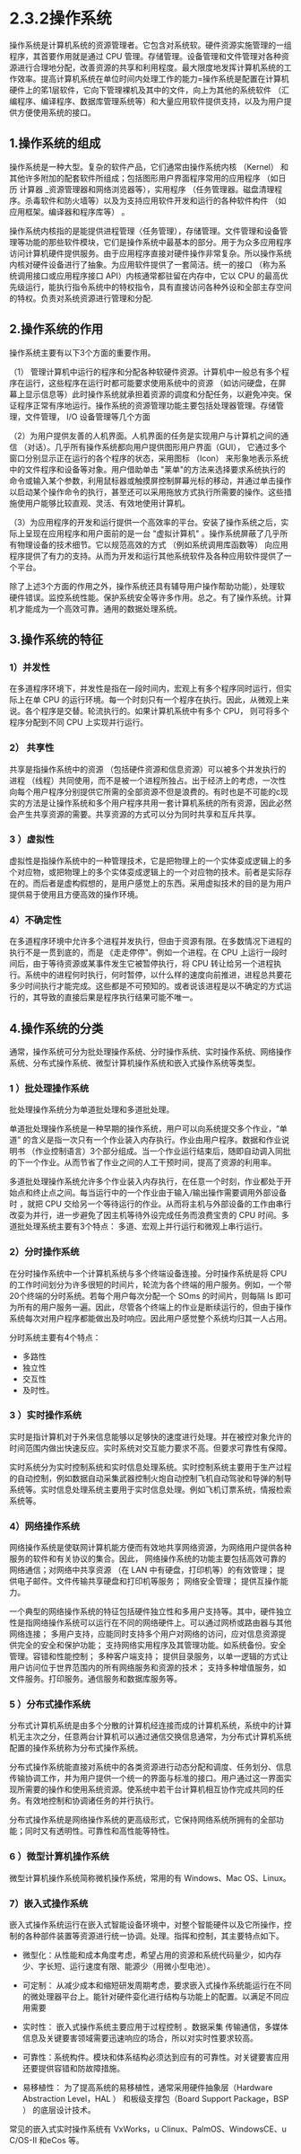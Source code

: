 # 2.3.2操作系统

操作系统是计算机系统的资源管理者。它包含对系统软。硬件资源实施管理的一组程序，其首要作用就是通过 CPU 管理。存储管理。设备管理和文件管理对各种资源进行合理地分配，改善资源的共享和利用程度。最大限度地发挥计算机系统的工作效率。提高计算机系统在单位时间内处理工作的能力=操作系统是配置在计算机硬件上的笫1层软件，它向下管理裸机及其中的文件，向上为其他的系统软件 （汇编程序、编译程序、数据库管理系统等）和大量应用软件提供支持，以及为用户提供方便使用系统的接口。

## 1.操作系统的组成

操作系统是一种大型。复杂的软件产品，它们通常由操作系统内核 （Kernel） 和其他许多附加的配套软件所组成；包括图形用户界面程序常用的应用程序 （如日历 计算器 _资源管理器和网络浏览器等），实用程序 （任务管理器。磁盘清理程序。杀毒软件和防火墙等）以及为支持应用软件开发和运行的各种软件构件 （如应用框架。编译器和程序库等） 。

操作系统内核指的是能提供进程管理〈任务管理），存储管理。文件管理和设备管理等功能的那些软件模块，它们是操作系统中最基本的部分。用于为众多应用程序访问计算机硬件提供服务。由于应用程序直接对硬件操作非常复杂。所以操作系统内核对硬件设备进行了抽象。为应用软件提供了一套简洁。统一的接口 （称为系统调用接口或应用程序接口 API）内核通常都驻留在内存中，它以 CPU 的最高优先级运行，能执行指令系统中的特权指令，具有直接访问各种外设和全部主存空间的特权。负责对系统资源进行管理和分配.

## 2.操作系统的作用

操作系统主要有以下3个方面的重要作用。

（1） 管理计算机中运行的程序和分配各种软硬件资源。计算机中一般总有多个程序在运行，这些程序在运行时都可能要求使用系统中的资源 （如访问硬盘，在屏幕上显示信息等）此时操作系统就承担着资源的调度和分配任务，以避免冲突。保证程序正常有序地运行。操作系统的资源管理功能主要包括处理器管理。存储管理，文件管理， I/O 设备管理等几个方面

（2）为用户提供友善的人机界面。人机界面的任务是实现用户与计算机之间的通信 （对话）。几乎所有操作系统都向用户提供图形用户界面（GUI）， 它通过多个窗口分别显示正在运行的各个程序的状态，采用图标 （Icon） 来形象地表示系统中的文件程序和设备等对象。用户借助单击 "莱单"的方法来选择要求系统执行的命令或输入某个参数，利用鼠标器或触摸屏控制屏幕光标的移动，并通过单击操作以启动某个操作命令的执行，甚至还可以采用拖放方式执行所需要的操作。这些措施使用户能够比较直观、灵活、有效地使用计算机。

（3）为应用程序的开发和运行提供一个高效率的平台。安装了操作系统之后，实际上呈现在应用程序和用户面前的是一台 "虚拟计算机" 。操作系统屏蔽了几乎所有物理设备的技术细节。它以规范高效的方式 （例如系统调用库函数等） 向应用程序提供了有力的支持。从而为开发和运行其他系统软件及各种应用软件提供了一个平台。

除了上述3个方面的作用之外，操作系统还具有辅导用户操作帮助功能），处理软硬件错误。监控系统性能。保护系统安全等许多作用。总之。有了操作系统。计算机才能成为一个高效可靠。通用的数据处理系统。

## 3.操作系统的特征

### 1）并发性

在多道程序环境下，并发性是指在一段时间内，宏观上有多个程序同时运行，但实际上在单 CPU 的运行环境。每一个时刻只有一个程序在执行。因此，从微观上来说。各个程序是交替。轮流执行的。如果计算机系统中有多个 CPU， 则可将多个程序分配到不同 CPU 上实现并行运行。

### 2） 共享性

共享是指操作系统中的资源 （包括硬件资源和信息资源）可以被多个并发执行的进程 （线程）共同使用，而不是被一个进程所独占。出于经济上的考虑，一次性向每个用户程序分别提供它所需的全部资源不但是浪费的。有时也是不可能的c现实的方法是让操作系统和多个用户程序共用一套计算机系统的所有资源，因此必然会产生共享资源的需要。共享资源的方式可以分为同时共享和互斥共享。

### 3 ）虚拟性

虚拟性是指操作系统中的一种管理技术，它是把物理上的一个实体娈成逻辑上的多个对应物，或把物理上的多个实体娈成逻辑上的一个对应物的技术。前者是实际存在的。而后者是虚构假想的，是用户感觉上的东西。采用虚拟技术的目的是为用户提供易于使用且方便高效的操作环境。

### 4）不确定性

在多道程序环境中允许多个进程并发执行，但由于资源有限。在多数情况下进程的执行不是一贯到底的，而是 《走走停停"。例如一个进程。在 CPU 上运行一段时间后，由于等待资源或某事件发生它被暂停执行，将 CPU 转让给另一个进程执行。系统中的进程何时执行，何时暂停，以什么样的速度向前推进，进程总共要花多少时间执行才能完成。这些都是不可预知的。或者说该进程是以不确定的方式运行的，其导致的直接后果是程序执行结果可能不唯一。

## 4.操作系统的分类

通常，操作系统可分为批处理操作系统、分时操作系统、实时操作系统、网络操作系统、分布式操作系统、微型计算机操作系统和嵌入式操作系统等类型。

### 1 ）批处理操作系统

批处理操作系统分为单道批处理和多道批处理。

单道批处理操作系统是一种早期的操作系统，用户可以向系统提交多个作业，“单道” 的含义是指一次只有一个作业装入内存执行。作业由用户程序。数据和作业说明书 （作业控制语言）3个部分组成。当一个作业运行结束后，随即自动调入同批的下一个作业。从而节省了作业之间的人工干预时间，提高了资源的利用率。

多道批处理操作系统允许多个作业装入内存执行，在任意一个时刻，作业都处于开始点和终止点之间。每当运行中的一个作业由于输入/输出操作需要调用外部设备时 ，就把 CPU 交给另一个等待运行的作业。从而将主机与外部设备的工作由串行改娈为并行，进一步避免了因主机等待外设完成任务而浪费宝贵的 CPU 时间。多道批处理系统主要有3个特点：  多道、宏观上并行运行和微观上串行运行。

### 2）分时操作系统

在分时操作系统中一个计算机系统与多个终端设备连接。分时操作系统是将 CPU 的工作时间划分为许多很短的时间片，轮流为各个终端的用户服务。例如，一个带20个终端的分时系统。若每个用户每次分配一个 SOms 的时间片，则每隔 Is 即可为所有的用户服务一遍。因此，尽管各个终端上的作业是断续运行的，但由于操作系统每次对用户程序都能做出及时响应。因此用户感觉整个系统均归其一人占用。

分时系统主要有4个特点：  

- 多路性
- 独立性
- 交互性
- 及时性。

### 3 ）实时操作系统

实时是指计算机对于外来信息能够以足够快的速度进行处理。并在被控对象允许的时间范围内做出快速反应。实时系统对交互能力要求不高。但要求可靠性有保障。

实时系统分为实时控制系统和实时信息处理系统。实时控制系统主要用于生产过程的自动控制，例如数据自动采集武器控制火炮自动控制飞机自动驾驶和导弹的制导系统等。实时信息处理系统主要用于实时信息处理。例如飞机订票系统，情报检索系统等。

### 4）网络操作系统

网络操作系统是使联网计算机能方便而有效地共享网络资源，为网络用户提供各种服务的软件和有关协议的集合。因此， 网络操作系统的功能主要包括高效可靠的网络通信；对网络中共享资源 （在 LAN 中有硬盘，打印机等）的有效管理；  提供电子邮件。文件传输共享硬盘和打印机等服务；  网络安全管理；  提供互操作能力。

一个典型的网络操作系统的特征包括硬件独立性和多用户支持等。其中，硬件独立性是指网络操作系统可以运行在不同的网络硬件上。可以通过网桥或路由器与其他网络连接；  多用户支持，应能同时支持多个用户对网络的访问，应对信息资源提供完全的安全和保护功能；  支持网络实用程序及其管理功能。如系统备份。安全管理。容错和性能控制；  多种客户端支持； 提供目录服务，以单一逻辑的方式让用户访问位于世界范围内的所有网络服务和资源的技术；  支持多种增值服务，如文件服务。打印服务。通信服务和数据库服务等。

### 5 ）分布式操作系统

分布式计算机系统是由多个分散的计算机经连接而成的计算机系统，系统中的计算机无主次之分，任意两台计算机可以通过通信交换信息通常，为分布式计算机系统配置的操作系统称为分布式操作系统。

分布式操作系统能直接对系统中的各类资源进行动态分配和调度、任务划分、信息传输协调工作，并为用户提供一个统一的界面与标准的接口。用户通过这一界面实现所需要的操作和使用系统资源。使系统中若干台计算机相互协作完成共同的任务。有效地控制和协调诸任务的并行执行。

分布式操作系统是网络操作系统的更高级形式，它保持网络系统所拥有的全部功能；同时又有透明性。可靠性和高性能等特性。

### 6 ）微型计算机操作系统

微型计算机操作系统简称微机操作系统，常用的有 Windows、Mac OS、Linux。

### 7）嵌入式操作系统

嵌入式操作系统运行在嵌入式智能设备环境中，对整个智能硬件以及它所操作，控制的各种部件装置等资源进行统一协调。处理。指挥和控制，其主要特点如下。

- 微型化：从性能和成本角度考虑，希望占用的资源和系统代码量少，如内存少、字长短、运行速度有限、能源少（用微小型电池）。

- 可定制：  从减少成本和缩短研发周期考虑，要求嵌入式操作系统能运行在不同的微处理器平台上。能针对硬件娈化进行结构与功能上的配置。以满足不同应用需要
- 实时性：  嵌入式操作系统主要应用于过程控制 。数据采集 传输通信，多媒体信息及关键要害领域需要迅速响应的场合，所以对实时性要求较高。
- 可靠性：系统构件。模块和体系结构必须达到应有的可靠性。对关键要害应用还要提供容错和防故障措施。
- 易移植性：  为了提高系统的易移植性，通常采用硬件抽象层（Hardware Abstraction Level，HAL ） 和板级支撑包（Board Support Package，BSP ） 的底层设计技术。

常见的嵌入式实时操作系统有 VxWorks，u Clinux、PalmOS、WindowsCE、u C/OS-II 和eCos 等。
